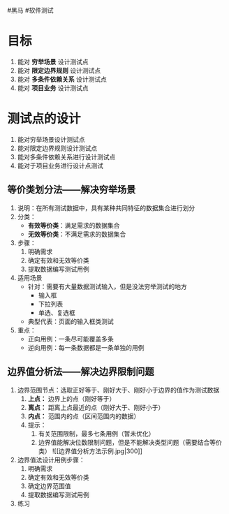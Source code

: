#黑马 #软件测试 

# 目标

1. 能对 **穷举场景** 设计测试点
2. 能对 **限定边界规则** 设计测试点
3. 能对 **多条件依赖关系** 设计测试点
4. 能对 **项目业务** 设计测试点

# 测试点的设计

1. 能对穷举场景设计测试点
2. 能对限定边界规则设计测试点
3. 能对多条件依赖关系进行设计测试点
4. 能对于项目业务进行设计点测试

## 等价类划分法——解决穷举场景
1. 说明：在所有测试数据中，具有某种共同特征的数据集合进行划分
2. 分类：
	- **有效等价类**：满足需求的数据集合
	- **无效等价类**：不满足需求的数据集合
3. 步骤：
	1. 明确需求
	2. 确定有效和无效等价类
	3. 提取数据编写测试用例
4. 适用场景
	- 针对：需要有大量数据测试输入，但是没法穷举测试的地方
		- 输入框
		- 下拉列表
		- 单选、复选框
	- 典型代表：页面的输入框类测试
5. 重点：
	- 正向用例：一条尽可能覆盖多条
	- 逆向用例：每一条数据都是一条单独的用例

## 边界值分析法——解决边界限制问题

1. 边界范围节点：选取正好等于、刚好大于、刚好小于边界的值作为测试数据
	1. **上点：** 边界上的点（刚好等于）
	2. **离点：** 距离上点最近的点（刚好大于、刚好小于）
	3. **内点：** 范围内的点（区间范围内的数据）
	4. 提示：
		1. 有关范围限制，最多七条用例（暂未优化）
		2. 边界值能解决位数限制问题，但是不能解决类型问题（需要结合等价类）
![[边界值分析方法示例.jpg|300]]
2. 边界值法设计用例步骤：
	1. 明确需求
	2. 确定有效和无效等价类
	3. 确定边界范围值
	4. 提取数据编写测试用例
3. 练习

